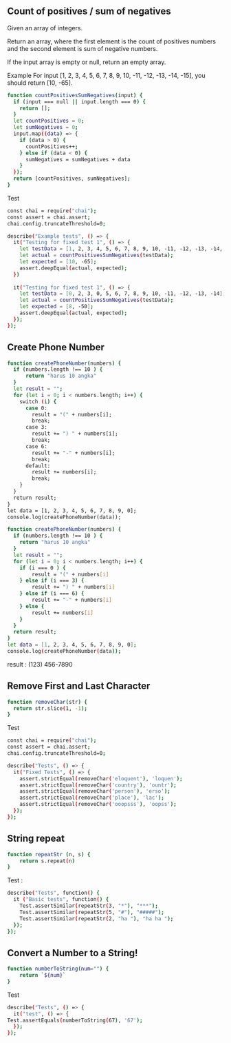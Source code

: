 ## Count of positives / sum of negatives

Given an array of integers.

Return an array, where the first element is the count of positives numbers and the second element is sum of negative numbers.

If the input array is empty or null, return an empty array.

Example
For input [1, 2, 3, 4, 5, 6, 7, 8, 9, 10, -11, -12, -13, -14, -15], you should return [10, -65].

```sh
function countPositivesSumNegatives(input) {
  if (input === null || input.length === 0) {
    return [];
  }
  let countPositives = 0;
  let sumNegatives = 0;
  input.map((data) => {
    if (data > 0) {
      countPositives++;
    } else if (data < 0) {
      sumNegatives = sumNegatives + data 
    }
  });
  return [countPositives, sumNegatives];
}
```
Test 
```sh
const chai = require("chai");
const assert = chai.assert;
chai.config.truncateThreshold=0;

describe("Example tests", () => {
  it("Testing for fixed test 1", () => {
    let testData = [1, 2, 3, 4, 5, 6, 7, 8, 9, 10, -11, -12, -13, -14, -15];
    let actual = countPositivesSumNegatives(testData);
    let expected = [10, -65];
    assert.deepEqual(actual, expected);
  })
    
  it("Testing for fixed test 1", () => {
    let testData = [0, 2, 3, 0, 5, 6, 7, 8, 9, 10, -11, -12, -13, -14];
    let actual = countPositivesSumNegatives(testData);
    let expected = [8, -50];    
    assert.deepEqual(actual, expected);
  });
});
```
## Create Phone Number

```sh
function createPhoneNumber(numbers) {
  if (numbers.length !== 10 ) {
      return "harus 10 angka"
  }
  let result = "";
  for (let i = 0; i < numbers.length; i++) {
    switch (i) {
      case 0:
        result = "(" + numbers[i];
        break;
      case 3:
        result += ") " + numbers[i];
        break;
      case 6:
        result += "-" + numbers[i];
        break;
      default:
        result += numbers[i];
        break;
    }
  }
  return result;
}
let data = [1, 2, 3, 4, 5, 6, 7, 8, 9, 0];
console.log(createPhoneNumber(data));
```
```sh
function createPhoneNumber(numbers) {
  if (numbers.length !== 10 ) {
    return "harus 10 angka"
  } 
  let result = "";
  for (let i = 0; i < numbers.length; i++) {
    if (i === 0 ) {
        result = "(" + numbers[i]
    } else if (i === 3) {
        result += ") " + numbers[i]
    } else if (i === 6) {
        result += "-" + numbers[i]
    } else {
        result += numbers[i]
    }
  }
  return result;
}
let data = [1, 2, 3, 4, 5, 6, 7, 8, 9, 0];
console.log(createPhoneNumber(data));
```


result : (123) 456-7890

## Remove First and Last Character
```sh
function removeChar(str) {
  return str.slice(1, -1);
}
```
Test
```sh
const chai = require("chai");
const assert = chai.assert;
chai.config.truncateThreshold=0;

describe("Tests", () => {
  it("Fixed Tests", () => {
    assert.strictEqual(removeChar('eloquent'), 'loquen');
    assert.strictEqual(removeChar('country'), 'ountr');
    assert.strictEqual(removeChar('person'), 'erso');
    assert.strictEqual(removeChar('place'), 'lac');
    assert.strictEqual(removeChar('ooopsss'), 'oopss');
  });
});
```
## String repeat

```sh
function repeatStr (n, s) {
    return s.repeat(n)
}
```
Test :
```sh
describe("Tests", function() {
  it ("Basic tests", function() {
    Test.assertSimilar(repeatStr(3, "*"), "***");
    Test.assertSimilar(repeatStr(5, "#"), "#####");
    Test.assertSimilar(repeatStr(2, "ha "), "ha ha ");
  });
});
```

## Convert a Number to a String!

```sh
function numberToString(num="") {
    return `${num}`
}
```

Test
```sh
describe("Tests", () => {
  it("test", () => {
Test.assertEquals(numberToString(67), '67');
  });
});
```

